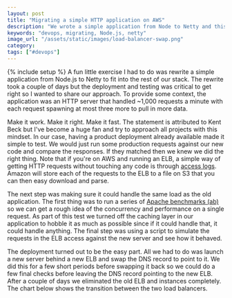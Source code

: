 ```yaml
---
layout: post
title: "Migrating a simple HTTP application on AWS"
description: "We wrote a simple application from Node to Netty and this describes our migration on AWS."
keywords: "devops, migrating, Node.js, netty"
image_url: "/assets/static/images/load-balancer-swap.png"
category:
tags: ["#devops"]
---
```

{% include setup %}
A fun little exercise I had to do was rewrite a simple application from Node.js to Netty to fit into the rest of our stack. The rewrite took a couple of days but the deployment and testing was critical to get right so I wanted to share our approach. To provide some context, the application was an HTTP server that handled ~1,000 requests a minute with each request spawning at most three more to pull in more data.

Make it work. Make it right. Make it fast.
The statement is attributed to Kent Beck but I've become a huge fan and try to approach all projects with this mindset. In our case, having a product deployment already available made it simple to test. We would just run some production requests against our new code and compare the responses. If they matched then we knew we did the right thing. Note that if you're on AWS and running an ELB, a simple way of getting HTTP requests without touching any code is through <a href="http://docs.aws.amazon.com/ElasticLoadBalancing/latest/DeveloperGuide/access-log-collection.html" target="_blank">access logs</a>. Amazon will store each of the requests to the ELB to a file on S3 that you can then easy download and parse.

The next step was making sure it could handle the same load as the old application. The first thing was to run a series of <a href="http://httpd.apache.org/docs/2.2/programs/ab.html" target="_blank">Apache benchmarks (ab)</a> so we can get a rough idea of the concurrency and performance on a single request. As part of this test we turned off the caching layer in our application to hobble it as much as possible since if it could handle that, it could handle anything. The final step was using a  script to simulate the requests in the ELB access against the new server and see how it behaved.

The deployment turned out to be the easy part. All we had to do was launch a new server behind a new ELB and swap the DNS record to point to it. We did this for a few short periods before swapping it back so we could do a few final checks before leaving the DNS record pointing to the new ELB. After a couple of days we eliminated the old ELB and instances completely. The chart below shows the transition between the two load balancers.

<div class="thumbnail">
  <amp-img src="{{ IMG_PATH }}load-balancer-swap.png" alt="Load balancer swap"  width="880" height="426" layout="responsive"></amp-img>
</div>